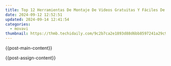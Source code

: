 ```yaml
---
title: Top 12 Herramientas De Montaje De Videos Gratuitas Y Fáciles De Usar Para Creaciones Collage Más Modernas en 2024 - Movavi
date: 2024-09-12 12:52:51
updated: 2024-09-14 12:41:54
categories:
  - movavi
thumbnail: https://thmb.techidaily.com/9c2b7ca2e1893d88d6bb8597241a29c970bfa10f3bf7e355bd7f5437be375738.jpg
---
```


{{post-main-content}}

<ins class="adsbygoogle"
     style="display:block"
     data-ad-format="autorelaxed"
     data-ad-client="ca-pub-7571918770474297"
     data-ad-slot="1223367746"></ins>

{{post-assign-content}}

<ins class="adsbygoogle"
     style="display:block"
     data-ad-client="ca-pub-7571918770474297"
     data-ad-slot="8358498916"
     data-ad-format="auto"
     data-full-width-responsive="true"></ins>
